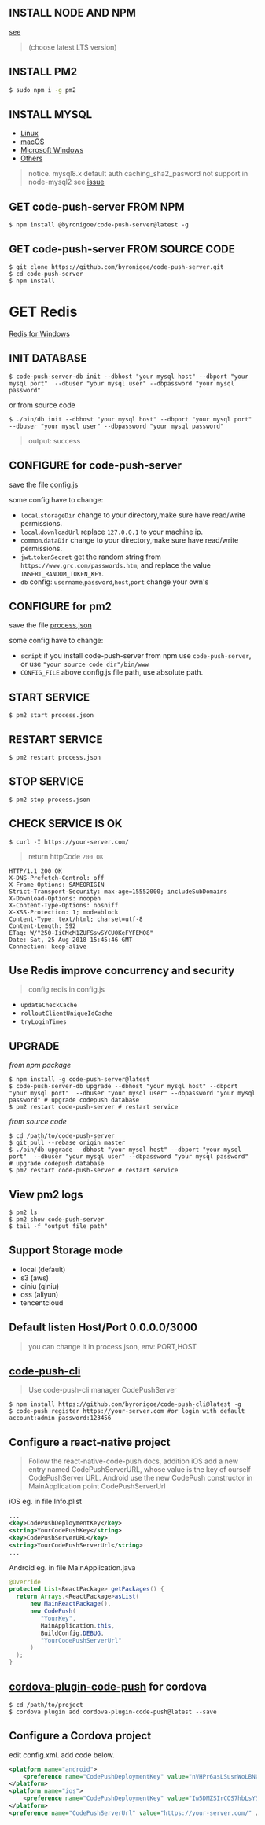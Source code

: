 ## INSTALL NODE AND NPM

[see](https://nodejs.org/en/download/)

> (choose latest LTS version)

## INSTALL PM2

```bash
$ sudo npm i -g pm2
```

## INSTALL MYSQL

-   [Linux](https://dev.mysql.com/doc/refman/8.0/en/linux-installation.html)
-   [macOS](https://dev.mysql.com/doc/refman/8.0/en/osx-installation.html)
-   [Microsoft Windows](https://dev.mysql.com/doc/refman/8.0/en/windows-installation.html)
-   [Others](https://dev.mysql.com/doc/refman/8.0/en/installing.html)

> notice. mysql8.x default auth caching_sha2_pasword not support in node-mysql2 see [issue](https://github.com/mysqljs/mysql/pull/1962)

## GET code-push-server FROM NPM

```shell
$ npm install @byronigoe/code-push-server@latest -g
```

## GET code-push-server FROM SOURCE CODE

```shell
$ git clone https://github.com/byronigoe/code-push-server.git
$ cd code-push-server
$ npm install
```

# GET Redis

[Redis for Windows](https://github.com/microsoftarchive/redis/releases)

## INIT DATABASE

```shell
$ code-push-server-db init --dbhost "your mysql host" --dbport "your mysql port"  --dbuser "your mysql user" --dbpassword "your mysql password"
```

or from source code

```shell
$ ./bin/db init --dbhost "your mysql host" --dbport "your mysql port"  --dbuser "your mysql user" --dbpassword "your mysql password"
```

> output: success

## CONFIGURE for code-push-server

save the file [config.js](https://github.com/byronigoe/code-push-server/blob/master/config/config.js)

some config have to change:

-   `local`.`storageDir` change to your directory,make sure have read/write permissions.
-   `local`.`downloadUrl` replace `127.0.0.1` to your machine ip.
-   `common`.`dataDir` change to your directory,make sure have read/write permissions.
-   `jwt`.`tokenSecret` get the random string from `https://www.grc.com/passwords.htm`, and replace the value `INSERT_RANDOM_TOKEN_KEY`.
-   `db` config: `username`,`password`,`host`,`port` change your own's

## CONFIGURE for pm2

save the file [process.json](https://github.com/byronigoe/code-push-server/blob/master/docs/process.json)

some config have to change:

-   `script` if you install code-push-server from npm use `code-push-server`, or use `"your source code dir"/bin/www`
-   `CONFIG_FILE` above config.js file path, use absolute path.

## START SERVICE

```shell
$ pm2 start process.json
```

## RESTART SERVICE

```shell
$ pm2 restart process.json
```

## STOP SERVICE

```shell
$ pm2 stop process.json
```

## CHECK SERVICE IS OK

```shell
$ curl -I https://your-server.com/
```

> return httpCode `200 OK`

```http
HTTP/1.1 200 OK
X-DNS-Prefetch-Control: off
X-Frame-Options: SAMEORIGIN
Strict-Transport-Security: max-age=15552000; includeSubDomains
X-Download-Options: noopen
X-Content-Type-Options: nosniff
X-XSS-Protection: 1; mode=block
Content-Type: text/html; charset=utf-8
Content-Length: 592
ETag: W/"250-IiCMcM1ZUFSswSYCU0KeFYFEMO8"
Date: Sat, 25 Aug 2018 15:45:46 GMT
Connection: keep-alive
```

## Use Redis improve concurrency and security

> config redis in config.js

-   `updateCheckCache`
-   `rolloutClientUniqueIdCache`
-   `tryLoginTimes`

## UPGRADE

_from npm package_

```shell
$ npm install -g code-push-server@latest
$ code-push-server-db upgrade --dbhost "your mysql host" --dbport "your mysql port"  --dbuser "your mysql user" --dbpassword "your mysql password" # upgrade codepush database
$ pm2 restart code-push-server # restart service
```

_from source code_

```shell
$ cd /path/to/code-push-server
$ git pull --rebase origin master
$ ./bin/db upgrade --dbhost "your mysql host" --dbport "your mysql port"  --dbuser "your mysql user" --dbpassword "your mysql password"
# upgrade codepush database
$ pm2 restart code-push-server # restart service
```

## View pm2 logs

```shell
$ pm2 ls
$ pm2 show code-push-server
$ tail -f "output file path"
```

## Support Storage mode

-   local (default)
-   s3 (aws)
-   qiniu (qiniu)
-   oss (aliyun)
-   tencentcloud

## Default listen Host/Port 0.0.0.0/3000

> you can change it in process.json, env: PORT,HOST

## [code-push-cli](https://github.com/byronigoe/code-push-cli)

> Use code-push-cli manager CodePushServer

```shell
$ npm install https://github.com/byronigoe/code-push-cli@latest -g
$ code-push register https://your-server.com #or login with default account:admin password:123456
```

## Configure a react-native project

> Follow the react-native-code-push docs, addition iOS add a new entry named CodePushServerURL, whose value is the key of ourself CodePushServer URL. Android use the new CodePush constructor in MainApplication point CodePushServerUrl

iOS eg. in file Info.plist

```xml
...
<key>CodePushDeploymentKey</key>
<string>YourCodePushKey</string>
<key>CodePushServerURL</key>
<string>YourCodePushServerUrl</string>
...
```

Android eg. in file MainApplication.java

```java
@Override
protected List<ReactPackage> getPackages() {
  return Arrays.<ReactPackage>asList(
      new MainReactPackage(),
      new CodePush(
         "YourKey",
         MainApplication.this,
         BuildConfig.DEBUG,
         "YourCodePushServerUrl"
      )
  );
}
```

## [cordova-plugin-code-push](https://github.com/Microsoft/cordova-plugin-code-push) for cordova

```shell
$ cd /path/to/project
$ cordova plugin add cordova-plugin-code-push@latest --save
```

## Configure a Cordova project

edit config.xml. add code below.

```xml
<platform name="android">
    <preference name="CodePushDeploymentKey" value="nVHPr6asLSusnWoLBNCSktk9FWbiqLF160UDg" />
</platform>
<platform name="ios">
    <preference name="CodePushDeploymentKey" value="Iw5DMZSIrCOS7hbLsY5tHAHNITFQqLF160UDg" />
</platform>
<preference name="CodePushServerUrl" value="https://your-server.com/" />
```
